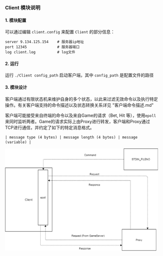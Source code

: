 ### Client 模块说明

#### 1. 模块配置

可以通过编辑 `client.config` 来配置 `Client` 的部分信息：

```
server 9.134.125.154	# 服务器ip地址
port 12345				# 服务器端口
log client.log			# log文件
```

#### 2.  运行

运行 `./Client config_path`  启动客户端，其中 `config_path`  是配置文件的路径

#### 3. 模块设计

客户端通过有限状态机来维护自身的多个状态，以此来过滤无效命令以及执行特定操作。有关客户端支持的命令描述以及状态转换关系详见 "客户端命令描述.md"

客户端可能接受来自终端的命令以及来自Game的请求（Bet, Hit 等），使用`epoll`来同时监听两者。Game的请求实际上由Proxy进行转发，客户端和Proxy通过TCP进行通信，并约定了如下的特定消息格式。

```
| message type (4 bytes) | message length (4 bytes) | message (variable) |
```

![client](./images/client.png)


